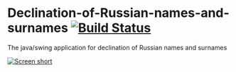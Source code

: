 Declination-of-Russian-names-and-surnames [![Build Status](https://secure.travis-ci.org/javadev/Declination-of-Russian-names-and-surnames.png)](http://travis-ci.org/javadev)
=========================================

The java/swing application for declination of Russian names and surnames

[![Screen short](https://raw.github.com/javadev/Declination-of-Russian-names-and-surnames/master/declination-of-names.png)](https://github.com/javadev/Declination-of-Russian-names-and-surnames/)

